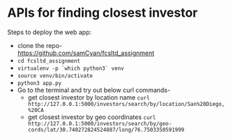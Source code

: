 # APIs for finding closest investor

Steps to deploy the web app:
- clone the repo-  
https://github.com/samCyan/fcsltd_assignment
- ```cd fcsltd_assignment```
- ```virtualenv -p `which python3` venv```
- ```source venv/bin/activate```
- ```python3 app.py```
- Go to the terminal and try out below curl commands-  
    - get closest investor by location name 
    ```curl http://127.0.0.1:5000/investors/search/by/location/San%20Diego,%20CA```
    - get closest investor by geo coordinates 
    ```curl http://127.0.0.1:5000/investors/search/by/geo-cords/lat/30.740272824524887/long/76.7503350591999```

